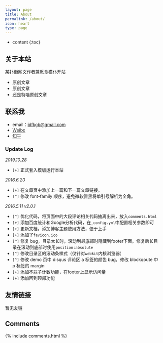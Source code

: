 ```yaml
---
layout: page
title: About
permalink: /about/
icon: heart
type: page
---
```


* content
{:toc}

## 关于本站

某扑街网文作者兼觅食猫仆开站

* 原创文章
* 原创文章
* 还是特喵原创文章

## 联系我

* email：idfkgb@gmail.com
* [Weibo](http://weibo.com/6293590053)
* [知乎](https://www.zhihu.com/people/65mm)

### Update Log

*2019.10.28*

* `[+]` 正式套入模版运行本站

*2016.6.20*

* `[+]` 在文章页中添加上一篇和下一篇文章链接。
* `[^]` 修改 font-family 顺序，避免微软雅黑将单引号解析为全角。

*2016.5.11 v2.0.1*

* `[^]` 优化代码，将页面中的大段评论相关代码抽离出来，放入`comments.html`
* `[+]` 添加百度统计和Google分析代码，在`_config.yml`中配置相关参数即可
* `[+]` 更新文档，添加博客主题使用方法，便于上手
* `[+]` 添加了`favicon.ico`
* `[^]` 修复 bug，目录太长时，滚动到最底部时隐藏到footer下面。修复后长目录在滚动到底部时使用`position:absolute`
* `[^]` 修改目录区的滚动条样式（仅针对`webkit`内核浏览器）
* `[^]` 修改 demo 页中 disqus 评论区 a 标签的颜色 bug，修改 blockqoute 中 p 标签的 margin
* `[+]` 添加不蒜子计数功能，在footer上显示访问量
* `[+]` 添加回到顶部功能

## 友情链接

暂无友链

## Comments

{% include comments.html %}
